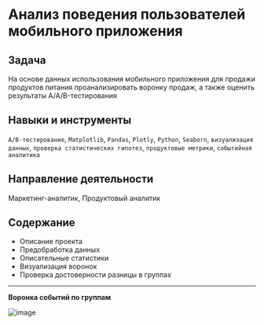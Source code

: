 # Анализ поведения пользователей мобильного приложения

## Задача
На основе данных использования мобильного приложения для продажи продуктов питания проанализировать воронку продаж, а также оценить результаты A/A/B-тестирования

## Навыки и инструменты
`A/B-тестирование`, `Matplotlib`, `Pandas`, `Plotly`, `Python`, `Seaborn`, `визуализация данных`, `проверка статистических гипотез`, `продуктовые метрики`, `событийная аналитика`

## Направление деятельности
Маркетинг-аналитик, Продуктовый аналитик

## Содержание
- Описание проекта
- Предобработка данных
- Описательные статистики
- Визуализация воронок
- Проверка достоверности разницы в группах

****
**Воронка событий по группам**

![image](https://user-images.githubusercontent.com/102588991/161387945-5f76ff9d-b1b0-475b-987f-495aee1f1b47.png)
